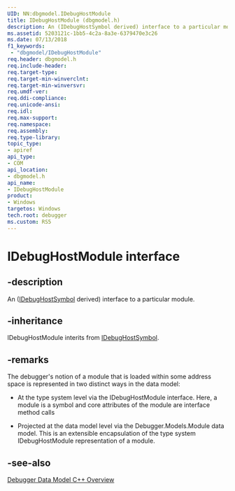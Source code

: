 ```yaml
---
UID: NN:dbgmodel.IDebugHostModule
title: IDebugHostModule (dbgmodel.h)
description: An (IDebugHostSymbol derived) interface to a particular module.
ms.assetid: 5203121c-1bb5-4c2a-8a3e-6379470e3c26
ms.date: 07/13/2018
f1_keywords:
 - "dbgmodel/IDebugHostModule"
req.header: dbgmodel.h
req.include-header:
req.target-type:
req.target-min-winverclnt:
req.target-min-winversvr:
req.umdf-ver:
req.ddi-compliance:
req.unicode-ansi:
req.idl:
req.max-support:
req.namespace:
req.assembly:
req.type-library: 
topic_type: 
- apiref
api_type: 
- COM
api_location: 
- dbgmodel.h
api_name: 
- IDebugHostModule
product:
- Windows
targetos: Windows
tech.root: debugger
ms.custom: RS5
---
```


# IDebugHostModule interface

## -description

An ([IDebugHostSymbol](nn-dbgmodel-idebughostsymbol.md) derived) interface to a particular module.


## -inheritance
IDebugHostModule interits from [IDebugHostSymbol](nn-dbgmodel-idebughostsymbol.md). 
## -remarks

The debugger's notion of a module that is loaded within some address space is represented in two distinct ways in the data model: 

- At the type system level via the IDebugHostModule interface. Here, a module is a symbol and core attributes of the module are interface method calls

- Projected at the data model level via the Debugger.Models.Module data model. This is an extensible encapsulation of the type system IDebugHostModule representation of a module.


## -see-also

[Debugger Data Model C++ Overview](https://docs.microsoft.com/windows-hardware/drivers/debugger/data-model-cpp-overview)
